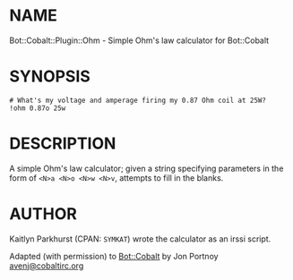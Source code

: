 # NAME

Bot::Cobalt::Plugin::Ohm - Simple Ohm's law calculator for Bot::Cobalt

# SYNOPSIS

    # What's my voltage and amperage firing my 0.87 Ohm coil at 25W?
    !ohm 0.87o 25w

# DESCRIPTION

A simple Ohm's law calculator; given a string specifying parameters in the
form of `<N>a <N>o <N>w <N>v`, attempts to fill in the blanks.

# AUTHOR

Kaitlyn Parkhurst (CPAN: `SYMKAT`) wrote the calculator as an irssi script.

Adapted (with permission) to [Bot::Cobalt](https://metacpan.org/pod/Bot::Cobalt) by Jon Portnoy <avenj@cobaltirc.org>
